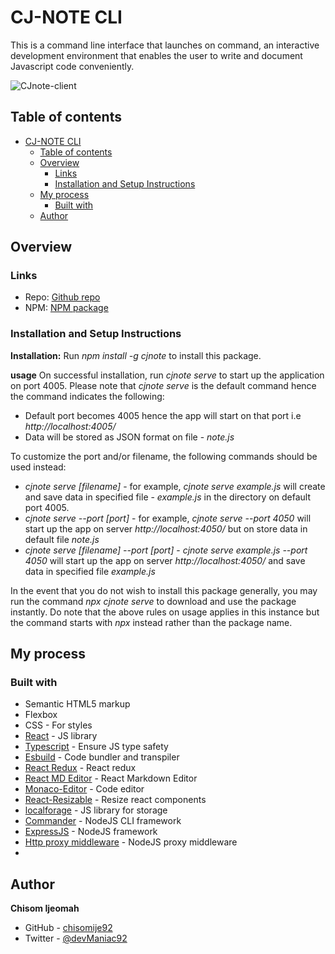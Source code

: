# CJ-NOTE CLI

This is a command line interface that launches on command, an interactive development environment that enables the user to write and document Javascript code conveniently.

![CJnote-client](https://user-images.githubusercontent.com/68636386/170349196-e76ce0da-b335-464b-9459-5fdab55fbcee.png)

## Table of contents

- [CJ-NOTE CLI](#cj-note-cli)
  - [Table of contents](#table-of-contents)
  - [Overview](#overview)
    - [Links](#links)
    - [Installation and Setup Instructions](#installation-and-setup-instructions)
  - [My process](#my-process)
    - [Built with](#built-with)
  - [Author](#author)

## Overview

### Links

- Repo: [Github repo](https://github.com/chisomije92/CJNote)
- NPM: [NPM package](https://www.npmjs.com/package/cjnote)

### Installation and Setup Instructions

**Installation:**
Run _npm install -g cjnote_ to install this package.

**usage**
On successful installation, run _cjnote serve_ to start up the application on port 4005.
Please note that _cjnote serve_ is the default command hence the command indicates the following:

- Default port becomes 4005 hence the app will start on that port i.e _http://localhost:4005/_
- Data will be stored as JSON format on file - _note.js_

To customize the port and/or filename, the following commands should be used instead:

- _cjnote serve [filename]_ - for example, _cjnote serve example.js_ will create and save data in specified file - _example.js_ in the directory on default port 4005.
- _cjnote serve --port [port]_ - for example, _cjnote serve --port 4050_ will start up the app on server _http://localhost:4050/_ but on store data in default file _note.js_
- _cjnote serve [filename] --port [port]_ - _cjnote serve example.js --port 4050_ will start up the app on server _http://localhost:4050/_ and save data in specified file _example.js_

In the event that you do not wish to install this package generally, you may run the command _npx cjnote serve_ to download and use the package instantly. Do note that the above rules on usage applies in this instance but the command starts with _npx_ instead rather than the package name.

## My process

### Built with

- Semantic HTML5 markup
- Flexbox
- CSS - For styles
- [React](https://reactjs.org/) - JS library
- [Typescript](https://www.typescriptlang.org/) - Ensure JS type safety
- [Esbuild](https://esbuild.github.io/) - Code bundler and transpiler
- [React Redux](https://react-redux.js.org/) - React redux
- [React MD Editor](https://www.npmjs.com/package/@uiw/react-md-editor) - React Markdown Editor
- [Monaco-Editor](https://www.npmjs.com/package/@monaco-editor/react) - Code editor
- [React-Resizable](https://www.npmjs.com/package/react-resizable) - Resize react components
- [localforage](https://localforage.github.io/localForage/) - JS library for storage
- [Commander](https://tj.github.io/commander.js/) - NodeJS CLI framework
- [ExpressJS](https://expressjs.com/) - NodeJS framework
- [Http proxy middleware](https://www.npmjs.com/package/http-proxy-middleware) - NodeJS proxy middleware
-

## Author

**Chisom Ijeomah**

- GitHub - [chisomije92](https://github.com/chisomije92)
- Twitter - [@devManiac92](https://www.twitter.com/@devManiac92)
